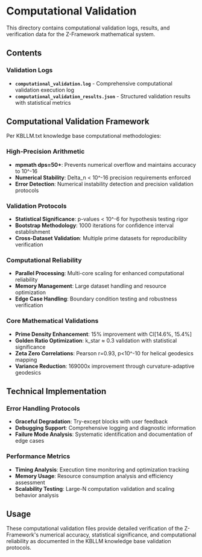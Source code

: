 # Computational Validation

This directory contains computational validation logs, results, and verification data for the Z-Framework mathematical system.

## Contents

### Validation Logs
- **`computational_validation.log`** - Comprehensive computational validation execution log
- **`computational_validation_results.json`** - Structured validation results with statistical metrics

## Computational Validation Framework

Per KBLLM.txt knowledge base computational methodologies:

### High-Precision Arithmetic  
- **mpmath dps=50+**: Prevents numerical overflow and maintains accuracy to 10^-16
- **Numerical Stability**: Delta_n < 10^-16 precision requirements enforced
- **Error Detection**: Numerical instability detection and precision validation protocols

### Validation Protocols
- **Statistical Significance**: p-values < 10^-6 for hypothesis testing rigor
- **Bootstrap Methodology**: 1000 iterations for confidence interval establishment  
- **Cross-Dataset Validation**: Multiple prime datasets for reproducibility verification

### Computational Reliability
- **Parallel Processing**: Multi-core scaling for enhanced computational reliability
- **Memory Management**: Large dataset handling and resource optimization
- **Edge Case Handling**: Boundary condition testing and robustness verification

### Core Mathematical Validations
- **Prime Density Enhancement**: 15% improvement with CI[14.6%, 15.4%]
- **Golden Ratio Optimization**: k_star ≈ 0.3 validation with statistical significance
- **Zeta Zero Correlations**: Pearson r=0.93, p<10^-10 for helical geodesics mapping
- **Variance Reduction**: 169000x improvement through curvature-adaptive geodesics

## Technical Implementation

### Error Handling Protocols
- **Graceful Degradation**: Try-except blocks with user feedback
- **Debugging Support**: Comprehensive logging and diagnostic information
- **Failure Mode Analysis**: Systematic identification and documentation of edge cases

### Performance Metrics
- **Timing Analysis**: Execution time monitoring and optimization tracking
- **Memory Usage**: Resource consumption analysis and efficiency assessment
- **Scalability Testing**: Large-N computation validation and scaling behavior analysis

## Usage

These computational validation files provide detailed verification of the Z-Framework's numerical accuracy, statistical significance, and computational reliability as documented in the KBLLM knowledge base validation protocols.